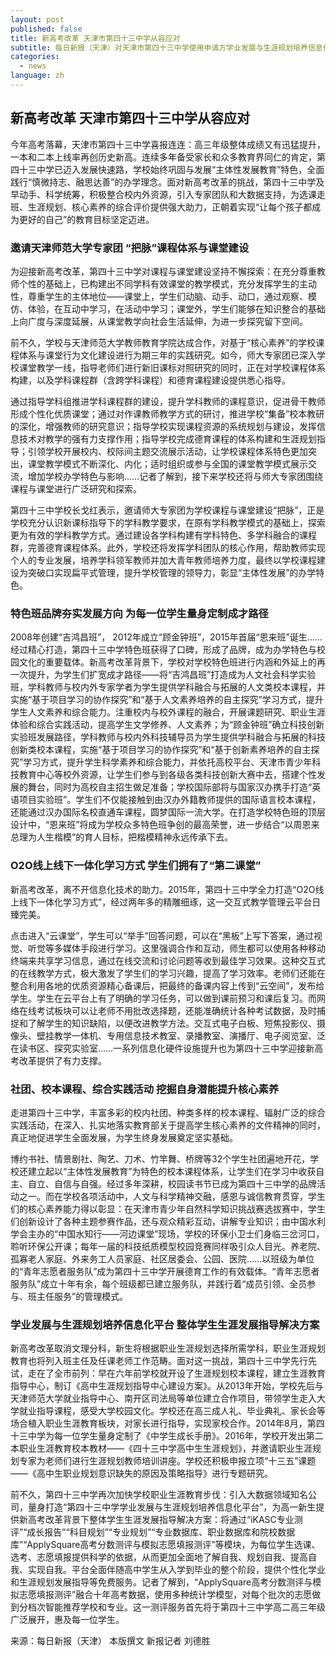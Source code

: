 ```yaml
---
layout: post
published: false
title: 新高考改革 天津市第四十三中学从容应对
subtitle: 每日新报（天津）对天津市第四十三中学使用申请方学业发展与生涯规划培养信息化平台与整体学生生涯发展指导解决方案的报道
categories:
  - news
language: zh
---
```

## 新高考改革 天津市第四十三中学从容应对


今年高考落幕，天津市第四十三中学喜报连连：高三年级整体成绩又有迅猛提升，一本和二本上线率再创历史新高。连续多年备受家长和众多教育界同仁的肯定，第四十三中学已迈入发展快速路，学校始终巩固与发展“主体性发展教育”特色，全面践行“慎微持志、融思达善”的办学理念。面对新高考改革的挑战，第四十三中学及早动手、科学统筹，积极整合校内外资源，引入专家团队和大数据支持，为选课走班、生涯规划、核心素养的综合评价提供强大助力，正朝着实现“让每个孩子都成为更好的自己”的教育目标坚定迈进。

### 邀请天津师范大学专家团  “把脉”课程体系与课堂建设

为迎接新高考改革，第四十三中学对课程与课堂建设坚持不懈探索：在充分尊重教师个性的基础上，已构建出不同学科有效课堂的教学模式，充分发挥学生的主动性，尊重学生的主体地位——课堂上，学生们动脑、动手、动口，通过观察、模仿、体验，在互动中学习，在活动中学习；课堂外，学生们能够在知识整合的基础上向广度与深度延展，从课堂教学向社会生活延伸，为进一步探究留下空间。

前不久，学校与天津师范大学教师教育学院达成合作，对基于“核心素养”的学校课程体系与课堂行为文化建设进行为期三年的实践研究。如今，师大专家团已深入学校课堂教学一线，指导老师们进行新旧课标对照研究的同时，正在对学校课程体系构建，以及学科课程群（含跨学科课程）和德育课程建设提供悉心指导。

通过指导学科组推进学科课程群的建设，提升学科教师的课程意识，促进骨干教师形成个性化优质课堂；通过对作课教师教学方式的研讨，推进学校“集备”校本教研的深化，增强教师的研究意识；指导学校实现课程资源的系统规划与建设，发挥信息技术对教学的强有力支撑作用；指导学校完成德育课程的体系构建和生涯规划指导；引领学校开展校内、校际间主题交流展示活动，让学校课程体系特色更加突出，课堂教学模式不断深化、内化；适时组织或参与全国的课堂教学模式展示交流，增加学校办学特色与影响……记者了解到，接下来学校还将与师大专家团围绕课程与课堂进行广泛研究和探索。

第四十三中学校长戈红表示，邀请师大专家团为学校课程与课堂建设“把脉”，正是学校充分认识新课标指导下的学科教学要求，在原有学科教学模式的基础上，探索更为有效的学科教学方式。通过建设各学科构建有学科特色、多学科融合的课程群，完善德育课程体系。此外，学校还将发挥学科团队的核心作用，帮助教师实现个人的专业发展，培养学科领军教师并加大青年教师培养力度，最终以学校课程建设为突破口实现扁平式管理，提升学校管理的领导力，彰显“主体性发展”的办学特色。

### 特色班品牌夯实发展方向  为每一位学生量身定制成才路径

2008年创建“吉鸿昌班”， 2012年成立“顾金钟班”，2015年首届“恩来班”诞生……经过精心打造，第四十三中学特色班获得了口碑，形成了品牌，成为办学特色与校园文化的重要载体。新高考改革背景下，学校对学校特色班进行内涵和外延上的再一次提升，为学生们扩宽成才路径——将“吉鸿昌班”打造成为人文社会科学实验班，学科教师与校内外专家学者为学生提供学科融合与拓展的人文类校本课程，并实施“基于项目学习的协作探究”和“基于人文素养培养的自主探究”学习方式，提升学生人文素养和综合能力。注重校内与校外课程的融合，开展课题研究、职业生涯体验和综合实践活动，提高学生文学修养、人文素养；为“顾金钟班”确立科技创新实验班发展路径，学科教师与校内外科技辅导员为学生提供学科融合与拓展的科技创新类校本课程，实施“基于项目学习的协作探究”和“基于创新素养培养的自主探究”学习方式，提升学生科学素养和综合能力，并依托高校平台、天津市青少年科技教育中心等校外资源，让学生们参与到各级各类科技创新大赛中去，搭建个性发展的舞台，同时为高校自主招生做足准备；学校国际部将与国家汉办携手打造“英语项目实验班”。学生们不仅能接触到由汉办外籍教师提供的国际语言校本课程，还能通过汉办国际名校直通车课程，圆梦国际一流大学。在打造学校特色班的顶层设计中，“恩来班”将成为学校众多特色班争创的最高荣誉，进一步结合“以周恩来总理为人生楷模”的育人目标，把楷模精神永远传承下去。

### O2O线上线下一体化学习方式  学生们拥有了“第二课堂”

新高考改革，离不开信息化技术的助力。2015年，第四十三中学全力打造“O2O线上线下一体化学习方式”，经过两年多的精雕细琢，这一交互式教学管理云平台日臻完美。

点击进入“云课堂”，学生可以“举手”回答问题，可以在“黑板”上写下答案，通过视觉、听觉等多媒体手段进行学习。这里强调合作和互动，师生都可以使用各种移动终端来共享学习信息，通过在线交流和讨论问题等收到最佳学习效果。这种交互式的在线教学方式，极大激发了学生们的学习兴趣，提高了学习效率。老师们还能在整合利用各地的优质资源精心备课后，把最终的备课内容上传到“云空间”，发布给学生。学生在云平台上有了明确的学习任务，可以做到课前预习和课后复习。而网络在线考试板块可以让老师不用批改选择题，还能准确统计各种考试数据，及时捕捉和了解学生的知识缺陷，以便改进教学方法。交互式电子白板、短焦投影仪、摄像头、壁挂教学一体机、专用信息技术教室、录播教室、演播厅、电子阅览室、泛在读书区、探究实验室……一系列信息化硬件设施提升也为第四十三中学迎接新高考改革提供了有力支撑。

### 社团、校本课程、综合实践活动 挖掘自身潜能提升核心素养

走进第四十三中学，丰富多彩的校内社团、种类多样的校本课程、辐射广泛的综合实践活动，在深入、扎实地落实教育部关于提高学生核心素养的文件精神的同时，真正地促进学生全面发展，为学生终身发展奠定坚实基础。

博约书社、情景剧社、陶艺、刀术、竹竿舞、桥牌等32个学生社团遍地开花，学校还建立起以“主体性发展教育”为特色的校本课程体系，让学生们在学习中收获自主、自立、自信与自强。经过多年深耕，校园读书节已成为第四十三中学的品牌活动之一。而在学校各项活动中，人文与科学精神交融，感恩与诚信教育贯穿，学生们的核心素养能力得以彰显：在天津市青少年自然科学知识挑战赛选拔赛中，学生们创新设计了各种主题参赛作品，还与观众精彩互动，讲解专业知识；由中国水利学会主办的“中国水知行——河边课堂”现场，学校的环保小卫士们身临三岔河口，聆听环保公开课；每年一届的科技纸质模型校园竞赛同样吸引众人目光。养老院、孤寡老人家庭、外来务工人员家庭、社区居委会、公园、医院……以班级为单位的“青年志愿者服务队”成为第四十三中学开展德育工作的有效载体。“青年志愿者服务队”成立十年有余，每个班级都已建立服务队，并践行着“成员引领、全员参与、班主任服务”的管理模式。

### 学业发展与生涯规划培养信息化平台 整体学生生涯发展指导解决方案
新高考改革取消文理分科，新生将根据职业生涯规划选择所需学科，职业生涯规划教育也将列入班主任及任课老师工作范畴。面对这一挑战，第四十三中学先行先试，走在了全市前列：早在六年前学校就开设了生涯规划校本课程，建立生涯教育指导中心，制订《高中生涯规划指导中心建设方案》。从2013年开始，学校先后与天津师范大学就业指导中心、南开区司法局等单位建立合作项目，带领学生走入大学就业指导课程，感受大学校园文化。学校还在高三成人礼、毕业典礼、家长会等场合植入职业生涯教育板块，对家长进行指导，实现家校合作。2014年8月，第四十三中学为每一位学生量身定制了《中学生成长手册》。2016年，学校开发出第二本职业生涯教育校本教材——《四十三中学高中生生涯规划》，并邀请职业生涯规划专家为老师们进行生涯规划教师培训讲座。学校还积极申报立项“十三五”课题——《高中生职业规划意识缺失的原因及策略指导》进行专题研究。

前不久，第四十三中学再次加快学校职业生涯教育步伐：引入大数据领域知名公司，量身打造“第四十三中学学业发展与生涯规划培养信息化平台”，为高一新生提供新高考改革背景下整体学生生涯发展指导解决方案：将通过“iKASC专业测评”“成长报告”“科目规划”“专业规划”“专业数据库、职业数据库和院校数据库”“ApplySquare高考分数测评与模拟志愿填报测评”等模块，为每位学生选课、选考、志愿填报提供科学的依据，从而更加全面地了解自我、规划自我、提高自我、实现自我。平台全面伴随高中学生从入学到毕业的整个阶段，提供个性化学业和生涯规划发展指导等免费服务。记者了解到，“ApplySquare高考分数测评与模拟志愿填报测评”融合十年高考数据，使用多种统计学模型，对每个批次的志愿做到分档次智能推荐学校和专业。这一测评服务首先将于第四十三中学高二高三年级广泛展开，惠及每一位学生。

来源：每日新报（天津）
本版撰文 新报记者 刘德胜

